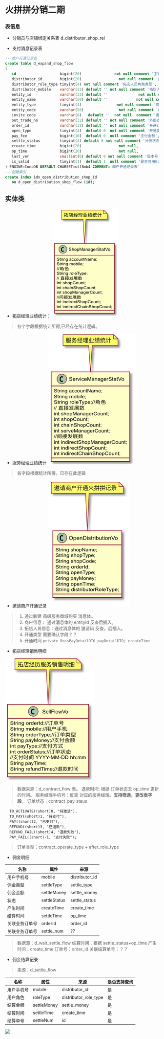 # 火拼拼分销二期

### 表信息
- 分销员与店铺绑定关系表
d_distributor_shop_rel

- 支付消息记录表
 ```sql
 -- 商户开通记录表
create table d_expand_shop_flow
(
    id                    bigint(20)               not null comment '主键' primary key,
    distributor_id        bigint(20)                 not null comment '拓店人员ID',
    distributor_role_type tinyint(4) not null comment '拓店人员角色类型',
    distributor_mobile    varchar(32) default '' not null comment '拓店人员手机号',
    entity_id             varchar(32) default ''              not null comment '商户id',
    entity_name           varchar(50) default ''             not null comment '商户名称',
    entity_type           tinyint(4)                not null comment '商户类型（连锁总部或者单店，后期可能支持连锁分店）',
    entity_code           varchar(50)                not null comment '店铺编码',
    invite_code           varchar(8)   default ''  not null  comment '邀请码',
    out_trade_no          varchar(32) default '' not null comment '外部支付流水号',
    order_id              varchar(32) default '' not null comment '开通订单号',
    open_type             tinyint(4)  default 0  not null comment '开通类型（首次开通0/续费1）',
    pay_fee               bigint(10)  default 0  null comment '支付金额',
    settle_status         tinyint(4) default 0 not null comment '分佣状态'
    create_time           bigint(20)                 not null,
    op_time               bigint(20)                 not null,
    last_ver              smallint(6) default 0 not null comment '版本号'
    is_valid              tinyint(1)  default 1  null comment '是否可用0:否,1:是'
) ENGINE=InnoDB DEFAULT CHARSET=utf8mb4 COMMENT='商户开通记录表'
-- 创建索引
create index idx_open_distribution_shop_id
    on d_open_distribution_shop_flow (id);
 
 ```

## 实体类

- 拓店经理业绩统计：
![](media/15741322513062/15741324214869.jpg)
> 各个字段根据统计所得,已经存在统计逻辑。

- 服务经理业绩统计
![](media/15741322513062/15741323130088.jpg)
> 各字段根据统计所得。已存在此逻辑

- 邀请商户开通记录
![](media/15741322513062/15741322979525.jpg)

> 1. 通过新建 高级服务商城购买 消息体。
> 2. 商户信息： 通过消息体的 entityId 反查后插入。
> 3. 拓店人员信息：通过消息体的 邀请码 反查，后插入。
> 4. 开通类型 需要确认字段？？
> 5. 开通时间 `private BossPayDetailDTO payDetailDTO; createTime`
 
- 拓店经理销售明细

![](media/15741322513062/15741322859311.jpg)
> 数据来源：d_contract_flow 表。
> 退款时间: 根据 订单状态去 op_time 更新的时间。
> 服务经理手机号：反查 对应的服务经理。**支持筛选，更改表字段**。
> 订单状态：contract_pay_staus
  ```
    TO_ACTIVATE((short)0, "待激活"),
    TO_PAY((short)1, "待支付"),
    PAY((short)2, "已支付"),
    REFUND((short)3, "已退款"),
    REFUND_FAIL((short)4, "退款失败"),
    PAY_FAIL((short)-1, "支付失败");
  ```
> 订单类型：contract_operate_type + after_role_type


- 佣金明细

| 名称 | 属性 | 来源 |
| --- | --- | --- |
| 用户手机号  | mobile | distributor_id |
| 佣金类型  |settleType | settle_type |
| 佣金金额  |settleMoney | settle_money |
| 状态 |settleStatus | settle_status |
| 产生时间 |createTime | create_time |
| 结算时间 |settleTime | op_time |
| 关联业务订单号|orderId | order_id |
| 关联业务订单号| settle_num | ?? |
> 数据源：d_wait_settle_flow
> 结算时间：根据 settle_status+op_time
> 产生时间：create_time
> 订单号：order_id
> 关联结算单号：？？

- 佣金结算记录

> 来源：d_settle_flow

| 名称 | 属性 | 来源 |是否支持查询|
| --- | --- | --- | --- |
| 用户手机号 | mobile | distributor_id  | 是 |
| 用户角色|roleType|distributor_role_type|是|
|结算金额|settleMoney|settle_money|是
|结算时间|settleTime|create_time|是
|结算单号|settleNum|id|是|





![](https://i.loli.net/2019/11/19/W3ULPem25CfHvDd.jpg)
